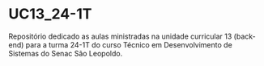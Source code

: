 # UC13_24-1T
Repositório dedicado as aulas ministradas na unidade curricular 13 (back-end) para a turma 24-1T do curso Técnico em Desenvolvimento de Sistemas do Senac São Leopoldo.
